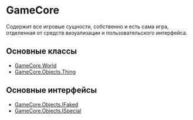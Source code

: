 # GameCore #

Содержит все игровые сущности, собственно и есть сама игра, отделенная от средств визуализации и пользовательского интерфейса.

## Основные классы ##
  * [GameCore.World](World.md)
  * [GameCore.Objects.Thing](Thing.md)

## Основные интерфейсы ##
  * [GameCore.Objects.IFaked](IFaked.md)
  * [GameCore.Objects.ISpecial](ISpecial.md)